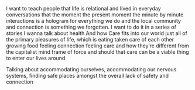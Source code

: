 I want to teach people that life is relational and lived in everyday conversations that the moment the present moment the minute by minute interactions is a hologram for everything we do and the local community and connection is something we forgotten. I want to do it in a series of stories I wanna talk about health And how Care fits into our world just all of the primary pleasures of life, which is eating taken care of each other growing food feeling connection feeling care and how they’re different from the capitalist mind frame of force and should that care can be a viable thing to enter our lives around

Talking about accommodating ourselves, accommodating our nervous systems, finding safe places amongst the overall lack of safety and connection